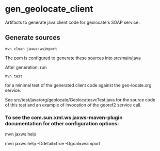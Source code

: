 # gen_geolocate_client
Artifacts to generate java client code for geolocate's SOAP service.

## Generate sources

    mvn clean jaxws:wsimport

The pom is configured to generate these sources into src/main/java

After generation, run 

    mvn test 

for a minimal test of the generated client code against the geo-locate.org service.

See src/test/java/org/geolocate/GeolocatesvcTest.java for the source code of this test and 
an example of invocation of the georef2 service call.

### To see the com.sun.xml.ws jaxws-maven-plugin documentation for other configuration options: 

   mvn jaxws:help

   mvn jaxws:help -Ddetail=true -Dgoal=wsimport
